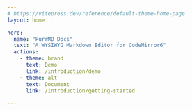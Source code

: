 ```yaml
---
# https://vitepress.dev/reference/default-theme-home-page
layout: home

hero:
  name: "PurrMD Docs"
  text: "A WYSIWYG Markdown Editor for CodeMirror6"
  actions:
    - theme: brand
      text: Demo
      link: /introduction/demo
    - theme: alt
      text: Document
      link: /introduction/getting-started

---
```


